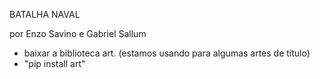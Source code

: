 BATALHA NAVAL

por Enzo Savino e Gabriel Sallum

- baixar a biblioteca art. (estamos usando para algumas artes de título)
- "pip install art"
